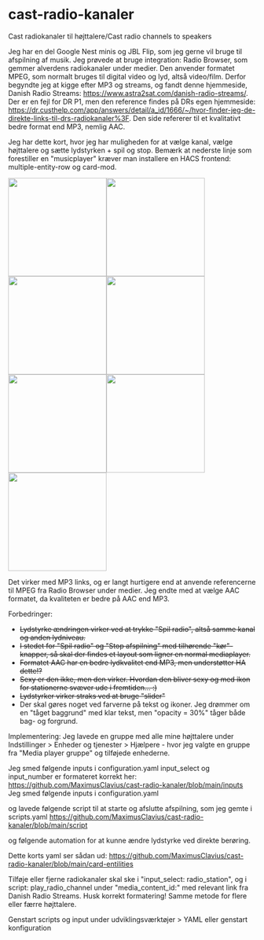 # cast-radio-kanaler
Cast radiokanaler til højttalere/Cast radio channels to speakers

Jeg har en del Google Nest minis og JBL Flip, som jeg gerne vil bruge til afspilning af musik.
Jeg prøvede at bruge integration: Radio Browser, som gemmer alverdens radiokanaler under medier. 
Den anvender formatet MPEG, som normalt bruges til digital video og lyd, altså video/film.
Derfor begyndte jeg at kigge efter MP3 og streams, og fandt denne hjemmeside, Danish Radio Streams: https://www.astra2sat.com/danish-radio-streams/. 
Der er en fejl for DR P1, men den reference findes på DRs egen hjemmeside: https://dr.custhelp.com/app/answers/detail/a_id/1666/~/hvor-finder-jeg-de-direkte-links-til-drs-radiokanaler%3F. Den side refererer til et kvalitativt bedre format end MP3, nemlig AAC.

Jeg har dette kort, hvor jeg har muligheden for at vælge kanal, vælge højttalere og sætte lydstyrken + spil og stop. Bemærk at nederste linje som forestiller en "musicplayer" kræver man installere en HACS frontend: multiple-entity-row og card-mod.

<img src="https://user-images.githubusercontent.com/103023823/210971298-c5cc1ff0-f076-4392-ae7e-8813df0d3f55.png" width="200" height="200"><img src="https://user-images.githubusercontent.com/103023823/210972145-5c3402a2-ef5c-4eec-aa70-6a257fd420cf.png" width="200" height="200"><img src="https://user-images.githubusercontent.com/103023823/210972232-73a97786-0600-41b0-afa5-3e36ee3fc8d7.png" width="200" height="200"><img src="https://user-images.githubusercontent.com/103023823/210968251-46572a87-5ce8-4a8d-8936-0e941711ac6b.png" width="200" height="200"><img src="https://user-images.githubusercontent.com/103023823/210972372-612b0e9f-aed3-4ed5-a66a-ee1b2351e5b5.png" width="200" height="200"><img src="https://user-images.githubusercontent.com/103023823/210971717-2767165a-d77e-44b6-950c-92f71744364e.png" width="200" height="200"><img src="https://user-images.githubusercontent.com/103023823/210971791-0254de52-9b83-4b05-a777-d4ddeecf4359.png" width="200" height="200">

Det virker med MP3 links, og er langt hurtigere end at anvende referencerne til MPEG fra Radio Browser under medier. Jeg endte med at vælge AAC formatet, da kvaliteten er bedre på AAC end MP3.

Forbedringer:
- <del>Lydstyrke ændringen virker ved at trykke "Spil radio", altså samme kanal og anden lydniveau.</del>
- <del>I stedet for "Spil radio" og "Stop afspilning" med tilhørende "kør"-knapper, så skal der findes et layout som ligner en normal mediaplayer.</del>
- <del>Formatet AAC har en bedre lydkvalitet end MP3, men understøtter HA dette!?</del>
- <del>Sexy er den ikke, men den virker. Hvordan den bliver sexy og med ikon for stationerne svæver ude i fremtiden... :)</del>
- <del>Lydstyrker virker straks ved at bruge "slider"</del>
- Der skal gøres noget ved farverne på tekst og ikoner. Jeg drømmer om en "tåget baggrund" med klar tekst, men "opacity = 30%" tåger både bag- og forgrund.

Implementering:
Jeg lavede en gruppe med alle mine højttalere under Indstillinger > Enheder og tjenester > Hjælpere - hvor jeg valgte en gruppe fra "Media player gruppe" og tilføjede enhederne.

Jeg smed følgende inputs i configuration.yaml
input_select og input_number er formateret korrekt her: https://github.com/MaximusClavius/cast-radio-kanaler/blob/main/inputs
Jeg smed følgende inputs i configuration.yaml

og lavede følgende script til at starte og afslutte afspilning, som jeg gemte i scripts.yaml
https://github.com/MaximusClavius/cast-radio-kanaler/blob/main/script

og følgende automation for at kunne ændre lydstyrke ved direkte berøring.

Dette korts yaml ser sådan ud: https://github.com/MaximusClavius/cast-radio-kanaler/blob/main/card-entilities

Tilføje eller fjerne radiokanaler skal ske i "input_select: radio_station", og i script: play_radio_channel under "media_content_id:" med relevant link fra Danish Radio Streams. Husk korrekt formatering!
Samme metode for flere eller færre højttalere.

Genstart scripts og input under udviklingsværktøjer > YAML eller genstart konfiguration
